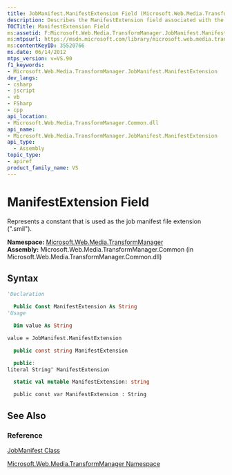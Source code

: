```yaml
---
title: JobManifest.ManifestExtension Field (Microsoft.Web.Media.TransformManager)
description: Describes the ManifestExtension field associated with the job manifest file extension and details its namespace, assembly, and syntax. 
TOCTitle: ManifestExtension Field
ms:assetid: F:Microsoft.Web.Media.TransformManager.JobManifest.ManifestExtension
ms:mtpsurl: https://msdn.microsoft.com/library/microsoft.web.media.transformmanager.jobmanifest.manifestextension(v=VS.90)
ms:contentKeyID: 35520766
ms.date: 06/14/2012
mtps_version: v=VS.90
f1_keywords:
- Microsoft.Web.Media.TransformManager.JobManifest.ManifestExtension
dev_langs:
- csharp
- jscript
- vb
- FSharp
- cpp
api_location:
- Microsoft.Web.Media.TransformManager.Common.dll
api_name:
- Microsoft.Web.Media.TransformManager.JobManifest.ManifestExtension
api_type:
  - Assembly
topic_type:
- apiref
product_family_name: VS
---
```


# ManifestExtension Field

Represents a constant that is used as the job manifest file extension (".smil").

**Namespace:**  [Microsoft.Web.Media.TransformManager](microsoft-web-media-transformmanager-namespace.md)  
**Assembly:**  Microsoft.Web.Media.TransformManager.Common (in Microsoft.Web.Media.TransformManager.Common.dll)

## Syntax

```vb
'Declaration

  Public Const ManifestExtension As String
'Usage

  Dim value As String

value = JobManifest.ManifestExtension
```

```csharp
  public const string ManifestExtension
```

```cpp
  public:
literal String^ ManifestExtension
```

``` fsharp
  static val mutable ManifestExtension: string
```

```jscript
  public const var ManifestExtension : String
```

## See Also

### Reference

[JobManifest Class](jobmanifest-class-microsoft-web-media-transformmanager.md)

[Microsoft.Web.Media.TransformManager Namespace](microsoft-web-media-transformmanager-namespace.md)
